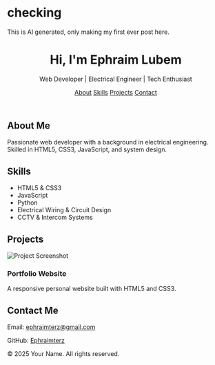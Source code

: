 # checking
This is AI generated, only making my first ever post here.
<!DOCTYPE html>
<html lang="en">
<head>
  <meta charset="UTF-8" />
  <meta name="viewport" content="width=device-width, initial-scale=1.0" />
  <title>My Portfolio</title>
  <link rel="stylesheet" href="style.css" />
</head>
<body>
  <header>
    <h1>Hi, I'm Ephraim Lubem</h1>
    <p>Web Developer | Electrical Engineer | Tech Enthusiast</p>
    <nav>
      <a href="#about">About</a>
      <a href="#skills">Skills</a>
      <a href="#projects">Projects</a>
      <a href="#contact">Contact</a>
    </nav>
  </header>

  <section id="about">
    <h2>About Me</h2>
    <p>
      Passionate web developer with a background in electrical engineering. 
      Skilled in HTML5, CSS3, JavaScript, and system design.
    </p>
  </section>

  <section id="skills">
    <h2>Skills</h2>
    <ul>
      <li>HTML5 & CSS3</li>
      <li>JavaScript</li>
      <li>Python</li>
      <li>Electrical Wiring & Circuit Design</li>
      <li>CCTV & Intercom Systems</li>
    </ul>
  </section>

  <section id="projects">
    <h2>Projects</h2>
    <div class="project-card">
      <img src="assets/project1.png" alt="Project Screenshot" />
      <h3>Portfolio Website</h3>
      <p>A responsive personal website built with HTML5 and CSS3.</p>
    </div>
  </section>

  <section id="contact">
    <h2>Contact Me</h2>
    <p>Email: <a href="mailto:ephraimterz@egmail.com">ephraimterz@gmail.com</a></p>
    <p>GitHub: <a href="https://github.com/ephraimterz" target="_blank">Ephraimterz</a></p>
  </section>

  <footer>
    <p>© 2025 Your Name. All rights reserved.</p>
  </footer>
  
  <script src="script.js"></script>
</body>
</html>


